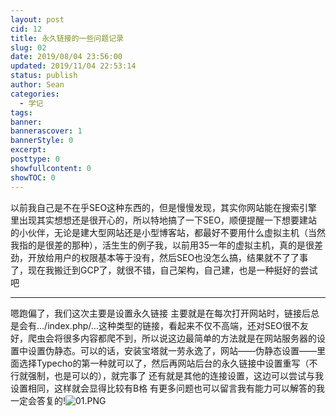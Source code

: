 ```yaml
---
layout: post
cid: 12
title: 永久链接的一些问题记录
slug: 02
date: 2019/08/04 23:56:00
updated: 2019/11/04 22:53:14
status: publish
author: Sean
categories: 
  - 学记
tags: 
banner: 
bannerascover: 1
bannerStyle: 0
excerpt: 
posttype: 0
showfullcontent: 0
showTOC: 0
---
```



以前我自己是不在乎SEO这种东西的，但是慢慢发现，其实你网站能在搜索引擎里出现其实想想还是很开心的，所以特地搞了一下SEO，顺便提醒一下想要建站的小伙伴，无论是建大型网站还是小型博客站，都最好不要用什么虚拟主机（当然我指的是很差的那种），活生生的例子我，以前用35一年的虚拟主机，真的是很差劲，开放给用户的权限基本等于没有，然后SEO也没怎么搞，结果就不了了事了，现在我搬迁到GCP了，就很不错，自己架构，自己建，也是一种挺好的尝试吧

----------

嗯跑偏了，我们这次主要是设置永久链接
主要就是在每次打开网站时，链接后总是会有.../index.php/...这种类型的链接，看起来不仅不高端，还对SEO很不友好，爬虫会将很多内容都爬不到，所以说这边最简单的方法就是在网站服务器的设置中设置伪静态。可以的话，安装宝塔就一劳永逸了，网站——伪静态设置——里面选择Typecho的第一种就可以了，然后再网站后台的永久链接中设置重写（不行就强制，也是可以的），就完事了
还有就是其他的连接设置，这边可以尝试与我设置相同，这样就会显得比较有B格
有更多问题也可以留言我有能力可以解答的我一定会答复的!![01.PNG][1]


  [1]: https://www.pems002.top/usr/uploads/2019/08/948682928.png
